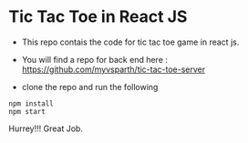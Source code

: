 # Tic Tac Toe in React JS
- This repo contais the code for tic tac toe game in react js.

- You will find a repo for back end here : https://github.com/myvsparth/tic-tac-toe-server

- clone the repo and run the following
 ```
 npm install
 npm start
 ```

Hurrey!!! Great Job.
